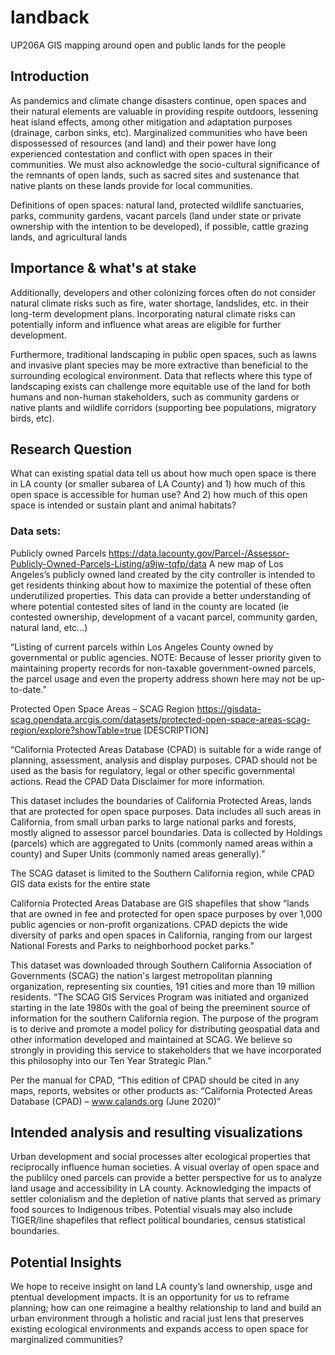 # landback
UP206A GIS mapping around open and public lands for the people


## Introduction
As pandemics and climate change disasters continue, open spaces and their natural elements are valuable in providing respite outdoors, lessening heat island effects, among other mitigation and adaptation purposes (drainage, carbon sinks, etc). Marginalized communities who have been dispossessed of resources (and land) and their power have long experienced contestation and conflict with open spaces in their communities. We must also acknowledge the socio-cultural significance of the remnants of open lands, such as sacred sites and sustenance that native plants on these lands provide for local communities. 

Definitions of open spaces: natural land, protected wildlife sanctuaries, parks, community gardens, vacant parcels (land under state or private ownership with the intention to be developed), if possible, cattle grazing lands, and agricultural lands

## Importance & what's at stake
Additionally, developers and other colonizing forces often do not consider natural climate risks such as fire, water shortage, landslides, etc. in their long-term development plans. Incorporating natural climate risks can potentially inform and influence what areas are eligible for further development.     

Furthermore, traditional landscaping in public open spaces, such as lawns and invasive plant species may be more extractive than beneficial to the surrounding ecological environment.  Data that reflects where this type of landscaping exists can challenge more equitable use of the land for both humans and non-human stakeholders, such as community gardens or native plants and wildlife corridors (supporting bee populations, migratory birds, etc).   

## Research Question
What can existing spatial data tell us about how much open space is there in LA county (or smaller subarea of LA County) and 1) how much of this open space is accessible for human use? And 2) how much of this open space is intended or sustain plant and animal habitats?

### Data sets: 
Publicly owned Parcels https://data.lacounty.gov/Parcel-/Assessor-Publicly-Owned-Parcels-Listing/a9jw-tqfp/data 
A new map of Los Angeles’s publicly owned land created by the city controller is intended to get residents thinking about how to maximize the potential of these often underutilized properties. This data can provide a better understanding of where potential contested sites of land in the county are located (ie contested ownership, development of a vacant parcel, community garden, natural land, etc…)

“Listing of current parcels within Los Angeles County owned by governmental or public agencies. NOTE: Because of lesser priority given to maintaining property records for non-taxable government-owned parcels, the parcel usage and even the property address shown here may not be up-to-date.”

Protected Open Space Areas – SCAG Region https://gisdata-scag.opendata.arcgis.com/datasets/protected-open-space-areas-scag-region/explore?showTable=true
[DESCRIPTION]

“California Protected Areas Database (CPAD) is suitable for a wide range of planning, assessment, analysis and display purposes. CPAD should not be used as the basis for regulatory, legal or other specific governmental actions. Read the CPAD Data Disclaimer for more information.

This dataset includes the boundaries of California Protected Areas, lands that are protected for open space purposes. Data includes all such areas in California, from small urban parks to large national parks and forests, mostly aligned to assessor parcel boundaries. Data is collected by Holdings (parcels) which are aggregated to Units (commonly named areas within a county) and Super Units (commonly named areas generally).”

The SCAG dataset is limited to the Southern California region, while CPAD GIS data exists for the entire state

California Protected Areas Database are GIS shapefiles that show “lands that are owned in fee and protected for open space purposes by over 1,000 public agencies or non-profit organizations. CPAD depicts the wide diversity of parks and open spaces in California, ranging from our largest National Forests and Parks to neighborhood pocket parks.”

This dataset was downloaded through Southern California Association of Governments (SCAG) the nation's largest metropolitan planning organization, representing six counties, 191 cities and more than 19 million residents. “The SCAG GIS Services Program was initiated and organized starting in the late 1980s with the goal of being the preeminent source of information for the southern California region. The purpose of the program is to derive and promote a model policy for distributing geospatial data and other information developed and maintained at SCAG. We believe so strongly in providing this service to stakeholders that we have incorporated this philosophy into our Ten Year Strategic Plan.”

Per the manual for CPAD, “This edition of CPAD should be cited in any maps, reports, websites or other products as: “California Protected Areas Database (CPAD) – www.calands.org (June 2020)”

## Intended analysis and resulting visualizations
Urban development and social processes alter ecological properties that reciprocally influence human societies. A visual overlay of open space and the publilcy oned parcels can provide a better perspective for us to analyze land usage and accessibility in LA county. Acknowledging the impacts of settler colonialism and the depletion of native plants that served as primary food sources to Indigenous tribes. Potential visuals may also include TIGER/line shapefiles that reflect political boundaries, census statistical boundaries.

## Potential Insights 
 We hope to receive insight on land LA county’s land ownership, usge and ptentual development impacts. It is an opportunity for us to reframe planning; how can one reimagine a healthy relationship to land and build an urban environment through a holistic and racial just lens that preserves existing ecological environments and expands access to open space for marginalized communities? 
